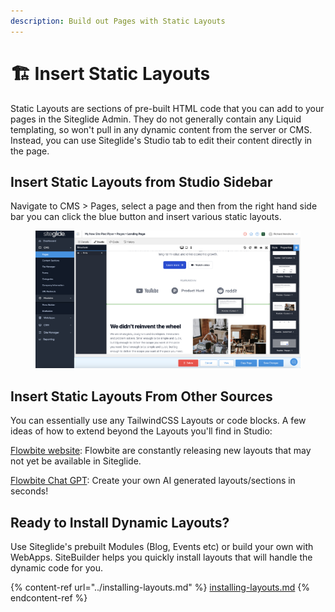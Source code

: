 ```yaml
---
description: Build out Pages with Static Layouts
---
```


# 🏗️ Insert Static Layouts

Static Layouts are sections of pre-built HTML code that you can add to your pages in the Siteglide Admin. They do not generally contain any Liquid templating, so won't pull in any dynamic content from the server or CMS. Instead, you can use Siteglide's Studio tab to edit their content directly in the page.

## Insert Static Layouts from Studio Sidebar

Navigate to CMS > Pages, select a page and then from the right hand side bar you can click the blue button and insert various static layouts.

<figure><img src="../../../.gitbook/assets/Siteglide-Studio-SiteBuilder-Static-Layout-Insert.png" alt=""><figcaption></figcaption></figure>

## Insert Static Layouts From Other Sources

You can essentially use any TailwindCSS Layouts or code blocks. A few ideas of how to extend beyond the Layouts you'll find in Studio:

[Flowbite website](https://flowbite.com/blocks/): Flowbite are constantly releasing new layouts that may not yet be available in Siteglide.

[Flowbite Chat GPT](https://chatgpt.com/g/g-y7yC35HB9-flowbite-gpt): Create your own AI generated layouts/sections in seconds!

## Ready to Install Dynamic Layouts?

Use Siteglide's prebuilt Modules (Blog, Events etc) or build your own with WebApps. SiteBuilder helps you quickly install layouts that will handle the dynamic code for you.

{% content-ref url="../installing-layouts.md" %}
[installing-layouts.md](../installing-layouts.md)
{% endcontent-ref %}
